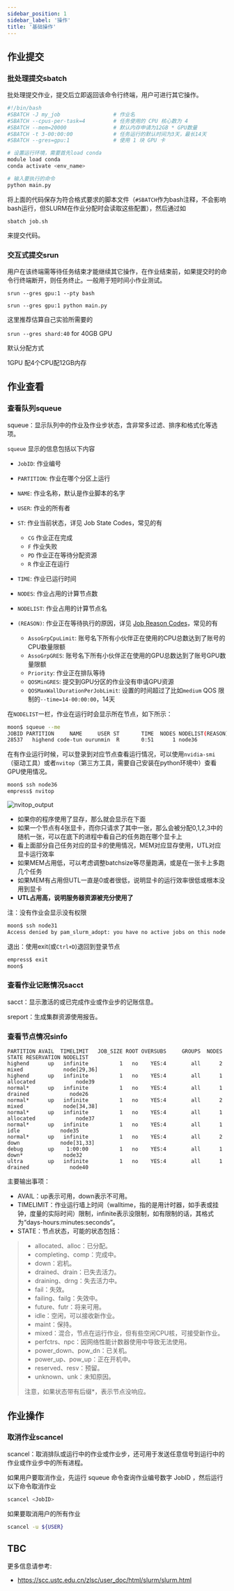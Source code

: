 ```yaml
---
sidebar_position: 1
sidebar_label: '操作'
title: '基础操作'
---
```

## 作业提交

### 批处理提交sbatch

批处理提交作业，提交后立即返回该命令行终端，用户可进行其它操作。

```bash
#!/bin/bash
#SBATCH -J my_job                 # 作业名
#SBATCH --cpus-per-task=4         # 任务使用的 CPU 核心数为 4
#SBATCH --mem=20000				  # 默认内存申请为12GB * GPU数量
#SBATCH -t 3-00:00:00             # 任务运行的默认时间为3天，最长14天
#SBATCH --gres=gpu:1              # 使用 1 块 GPU 卡

# 设置运行环境，需要首先load conda
module load conda
conda activate <env_name>

# 输入要执行的命令
python main.py
```

将上面的代码保存为符合格式要求的脚本文件（`#SBATCH`作为bash注释，不会影响bash运行，但SLURM在作业分配时会读取这些配置），然后通过如

```shell
sbatch job.sh
```

来提交代码。

### 交互式提交srun

用户在该终端需等待任务结束才能继续其它操作，在作业结束前，如果提交时的命令行终端断开，则任务终止。一般用于短时间小作业测试。

`srun --gres gpu:1 --pty bash`

`srun --gres gpu:1 python main.py`

这里推荐估算自己实验所需要的

`srun --gres shard:40` for 40GB GPU


默认分配方式

1GPU 配4个CPU配12GB内存


## 作业查看

### 查看队列squeue

squeue：显示队列中的作业及作业步状态，含非常多过滤、排序和格式化等选项。

`squeue` 显示的信息包括以下内容

- `JobID`: 作业编号
- `PARTITION`: 作业在哪个分区上运行
- `NAME`: 作业名称，默认是作业脚本的名字
- `USER`: 作业的所有者
- `ST`: 作业当前状态，详见 Job State Codes，常见的有
  - `CG` 作业正在完成
  - `F` 作业失败
  - `PD` 作业正在等待分配资源
  - `R` 作业正在运行
- `TIME`: 作业已运行时间
- `NODES`: 作业占用的计算节点数
- `NODELIST`: 作业占用的计算节点名
- `(REASON)`: 作业正在等待执行的原因，详见 [Job Reason Codes](https://slurm.schedmd.com/squeue.html#lbAF)，常见的有

  - `AssoGrpCpuLimit`: 账号名下所有小伙伴正在使用的CPU总数达到了账号的CPU数量限额
  - `AssoGrpGRES`: 账号名下所有小伙伴正在使用的GPU总数达到了账号GPU数量限额
  - `Priority`: 作业正在排队等待
  - `QOSMinGRES`: 提交到GPU分区的作业没有申请GPU资源
  - `QOSMaxWallDurationPerJobLimit`: 设置的时间超过了比如`medium` QOS 限制的`--time=14-00:00:00`，14天

在`NODELIST`一栏，作业在运行时会显示所在节点，如下所示：

```bash
moon$ squeue --me
JOBID PARTITION     NAME     USER ST       TIME  NODES NODELIST(REASON)
28537   highend code-tun ourunmin  R       0:51      1 node36
```

在有作业运行时候，可以登录到对应节点查看运行情况，可以使用`nvidia-smi`（驱动工具）或者`nvitop`（第三方工具，需要自己安装在python环境中）查看GPU使用情况。

```bash
moon$ ssh node36
empress$ nvitop
```
![nvitop_output](./img/nvitop.webp)

- 如果你的程序使用了显存，那么就会显示在下面
- 如果一个节点有4张显卡，而你只请求了其中一张，那么会被分配0,1,2,3中的随机一张，可以在底下的进程中看自己的任务跑在哪个显卡上
- 看上面部分自己任务对应的显卡的使用情况，MEM对应显存使用，UTL对应显卡运行效率
- 如果MEM占用低，可以考虑调整batchsize等尽量跑满，或是在一张卡上多跑几个任务
- 如果MEM有占用但UTL一直是0或者很低，说明显卡的运行效率很低或根本没用到显卡
- **UTL占用高，说明服务器资源被充分使用了**

注：没有作业会显示没有权限

```bash
moon$ ssh node31
Access denied by pam_slurm_adopt: you have no active jobs on this node
```

退出：使用exit(或`Ctrl+D`)退回到登录节点
```bash
empress$ exit
moon$
```

### 查看作业记账情况sacct

sacct：显示激活的或已完成作业或作业步的记账信息。

sreport：生成集群资源使用报告。


### 查看节点情况sinfo

```
PARTITION AVAIL  TIMELIMIT   JOB_SIZE ROOT OVERSUBS     GROUPS  NODES       STATE RESERVATION NODELIST
highend      up   infinite          1   no    YES:4        all      2       mixed             node[29,36]
highend      up   infinite          1   no    YES:4        all      1   allocated             node39
normal*      up   infinite          1   no    YES:4        all      1     drained             node26
normal*      up   infinite          1   no    YES:4        all      2       mixed             node[34,38]
normal*      up   infinite          1   no    YES:4        all      1   allocated             node37
normal*      up   infinite          1   no    YES:4        all      1        idle             node35
normal*      up   infinite          1   no    YES:4        all      2        down             node[31,33]
debug        up    1:00:00          1   no    YES:4        all      1       down*             node32
ultra        up   infinite          1   no    YES:4        all      1     drained             node40
```

主要输出事项：
- AVAIL：up表示可用，down表示不可用。
- TIMELIMIT：作业运行墙上时间（walltime，指的是用计时器，如手表或挂钟，度量的实际时间）限制，infinite表示没限制，如有限制的话，其格式为“days-hours:minutes:seconds”。
- STATE：节点状态，可能的状态包括：
> - allocated、alloc：已分配。
> - completing、comp：完成中。
> - down：宕机。
> - drained、drain：已失去活力。
> - draining、drng：失去活力中。
> - fail：失效。
> - failing、failg：失效中。
> - future、futr：将来可用。
> - idle：空闲，可以接收新作业。
> - maint：保持。
> - mixed：混合，节点在运行作业，但有些空闲CPU核，可接受新作业。
> - perfctrs、npc：因网络性能计数器使用中导致无法使用。
> - power_down、pow_dn：已关机。
> - power_up、pow_up：正在开机中。
> - reserved、resv：预留。
> - unknown、unk：未知原因。
> 
> 注意，如果状态带有后缀*，表示节点没响应。


## 作业操作

### 取消作业scancel

scancel：取消排队或运行中的作业或作业步，还可用于发送任意信号到运行中的作业或作业步中的所有进程。

如果用户要取消作业，先运行 squeue 命令查询作业编号数字 JobID ，然后运行以下命令取消作业
```bash
scancel <JobID>
```
如果要取消用户的所有作业
```bash
scancel -u ${USER}
```

## TBC

更多信息请参考:
- https://scc.ustc.edu.cn/zlsc/user_doc/html/slurm/slurm.html
